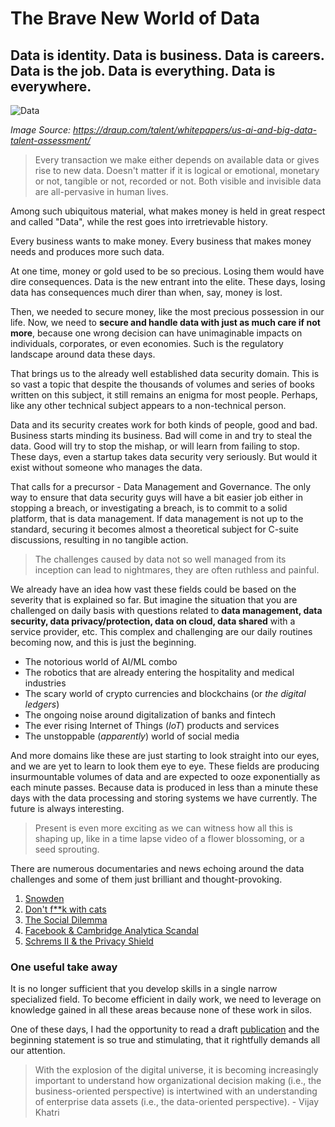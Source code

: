 # The Brave New World of Data

## Data is identity. Data is business. Data is careers. Data is the job. Data is everything. Data is everywhere.

![Data](https://draup.com/talent/whitepapers/us-ai-and-big-data-talent-assessment/)

*Image Source: https://draup.com/talent/whitepapers/us-ai-and-big-data-talent-assessment/*

> Every transaction we make either depends on available data or gives rise to new data. Doesn't matter if it is logical or emotional, monetary or not, tangible or not, recorded or not. Both visible and invisible data are all-pervasive in human lives.

Among such ubiquitous material, what makes money is held in great respect and called "Data", while the rest goes into irretrievable history.

Every business wants to make money. Every business that makes money needs and produces more such data.

At one time, money or gold used to be so precious. Losing them would have dire consequences. Data is the new entrant into the elite. These days, losing data has consequences much direr than when, say, money is lost.

Then, we needed to secure money, like the most precious possession in our life. Now, we need to **secure and handle data with just as much care if not more**, because one wrong decision can have unimaginable impacts on individuals, corporates, or even economies. Such is the regulatory landscape around data these days.

That brings us to the already well established data security domain. This is so vast a topic that despite the thousands of volumes and series of books written on this subject, it still remains an enigma for most people. Perhaps, like any other technical subject appears to a non-technical person.

Data and its security creates work for both kinds of people, good and bad. Business starts minding its business. Bad will come in and try to steal the data. Good will try to stop the mishap, or will learn from failing to stop. These days, even a startup takes data security very seriously. But would it exist without someone who manages the data.

That calls for a precursor - Data Management and Governance. The only way to ensure that data security guys will have a bit easier job either in stopping a breach, or investigating a breach, is to commit to a solid platform, that is data management. If data management is not up to the standard, securing it becomes almost a theoretical subject for C-suite discussions, resulting in no tangible action.

> The challenges caused by data not so well managed from its inception can lead to nightmares, they are often ruthless and painful.

We already have an idea how vast these fields could be based on the severity that is explained so far. But imagine the situation that you are challenged on daily basis with questions related to **data management, data security, data privacy/protection, data on cloud, data shared** with a service provider, etc. This complex and challenging are our daily routines becoming now, and this is just the beginning.

- The notorious world of AI/ML combo
- The robotics that are already entering the hospitality and medical industries
- The scary world of crypto currencies and blockchains (or *the digital ledgers*)
- The ongoing noise around digitalization of banks and fintech
- The ever rising Internet of Things (*IoT*) products and services
- The unstoppable (*apparently*) world of social media

And more domains like these are just starting to look straight into our eyes, and we are yet to learn to look them eye to eye. These fields are producing insurmountable volumes of data and are expected to ooze exponentially as each minute passes. Because data is produced in less than a minute these days with the data processing and storing systems we have currently. The future is always interesting.

> Present is even more exciting as we can witness how all this is shaping up, like in a time lapse video of a flower blossoming, or a seed sprouting.

There are numerous documentaries and news echoing around the data challenges and some of them just brilliant and thought-provoking.

1. [Snowden](https://www.netflix.com/title/80064514)
2. [Don't f**k with cats](https://www.netflix.com/title/81031373)
3. [The Social Dilemma](https://www.netflix.com/title/81254224)
4. [Facebook & Cambridge Analytica Scandal](https://www.bbc.com/news/topics/c81zyn0888lt/facebook-cambridge-analytica-scandal)
5. [Schrems II & the Privacy Shield](https://www.dataguidance.com/opinion/international-schrems-ii-what-you-need-know)

### One useful take away

It is no longer sufficient that you develop skills in a single narrow specialized field. To become efficient in daily work, we need to leverage on knowledge gained in all these areas because none of these work in silos.

One of these days, I had the opportunity to read a draft [publication](https://www.sciencedirect.com/science/article/pii/S0007681316300519) and the beginning statement is so true and stimulating, that it rightfully demands all our attention.

> With the explosion of the digital universe, it is becoming increasingly important to understand how organizational decision making (i.e., the business-oriented perspective) is intertwined with an understanding of enterprise data assets (i.e., the data-oriented perspective). - Vijay Khatri
